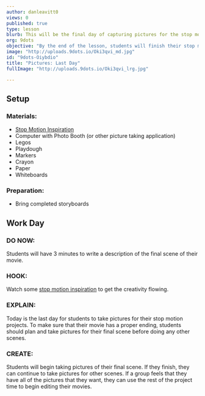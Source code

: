 ```yaml
---
author: danleavitt0
views: 0
published: true
type: lesson
blurb: This will be the final day of capturing pictures for the stop motion movies. Students will make sure to take pictures for their last scene.
org: 9dots
objective: "By the end of the lesson, students will finish their stop motion videos, which will include at least 250 pictures, 1 scene with dialogue, and 1 establishing shot."
image: "http://uploads.9dots.io/Oki3qvi_md.jpg"
id: "9dots-Oiybdio"
title: "Pictures: Last Day"
fullImage: "http://uploads.9dots.io/Oki3qvi_lrg.jpg"

---
```


## Setup

### Materials:

- [Stop Motion Inspiration](http://vimeo.com/1105462)
- Computer with Photo Booth (or other picture taking application)
- Legos
- Playdough
- Markers
- Crayon
- Paper
- Whiteboards

### Preparation:

- Bring completed storyboards

## Work Day

### DO NOW:
Students will have 3 minutes to write a description of the final scene of their movie.

### HOOK:
Watch some [stop motion inspiration](http://vimeo.com/1105462) to get the creativity flowing.

### EXPLAIN:
Today is the last day for students to take pictures for their stop motion projects. To make sure that their movie has a proper ending, students should plan and take pictures for their final scene before doing any other scenes.

### CREATE:
Students will begin taking pictures of their final scene. If they finish, they can continue to take pictures for other scenes. If a group feels that they have all of the pictures that they want, they can use the rest of the project time to begin editing their movies.
